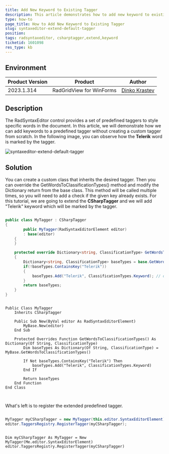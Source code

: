 ```yaml
---
title: Add New Keyword to Existing Tagger
description: This article demonstrates how to add new keyword to existing tagger
type: how-to
page_title: How to Add New Keyword to Existing Tagger
slug: syntaxeditor-extend-default-tagger
position: 
tags: radsyntaxeditor, csharptagger,extend,keyword
ticketid: 1601098
res_type: kb
---
```


## Environment
|Product Version|Product|Author|
|----|----|----|
|2023.1.314|RadGridView for WinForms|[Dinko Krastev](https://www.telerik.com/blogs/author/dinko-krastev)|


## Description

The RadSyntaxEditor control provides a set of predefined taggers to style specific words in the document. In this article, we will demonstrate how we can add keywords to a predefined tagger without creating a custom tagger from scratch. In the following image, you can observe how the __Telerik__ word is marked by the tagger.

![syntaxeditor-extend-default-tagger](images/syntaxeditor-extend-default-tagger.gif)

## Solution 

You can create a custom class that inherits the desired tagger. Then you can override the GetWordsToClassificationTypes() method and modify the Dictionary return from the base class. This method will be called multiple times, so you will need to add a check if the given key already exists. For this tutorial, we are going to extend the __CSharpTagger__ and we will add "Telerik" keyword which will be marked by the tagger.


````C#

public class MyTagger : CSharpTagger
{        
        public MyTagger(RadSyntaxEditorElement editor)
        : base(editor)
    {
    }

    protected override Dictionary<string, ClassificationType> GetWordsToClassificationTypes()
    {
        Dictionary<string, ClassificationType> baseTypes = base.GetWordsToClassificationTypes();
        if(!baseTypes.ContainsKey("Telerik"))
        {
            baseTypes.Add("Telerik", ClassificationTypes.Keyword); // or any other ClassificationTypes
        }
        return baseTypes;
    }
}


````
````VB.NET

Public Class MyTagger
    Inherits CSharpTagger

    Public Sub New(ByVal editor As RadSyntaxEditorElement)
        MyBase.New(editor)
    End Sub

    Protected Overrides Function GetWordsToClassificationTypes() As Dictionary(Of String, ClassificationType)
        Dim baseTypes As Dictionary(Of String, ClassificationType) = MyBase.GetWordsToClassificationTypes()

        If Not baseTypes.ContainsKey("Telerik") Then
            baseTypes.Add("Telerik", ClassificationTypes.Keyword)
        End If

        Return baseTypes
    End Function
End Class



````


What's left is to register the extended predefined tagger.


````C#

MyTagger myCSharpTagger = new MyTagger(this.editor.SyntaxEditorElement);
editor.TaggersRegistry.RegisterTagger(myCSharpTagger);


````
````VB.NET

Dim myCSharpTagger As MyTagger = New MyTagger(Me.editor.SyntaxEditorElement)
editor.TaggersRegistry.RegisterTagger(myCSharpTagger)


````


 

